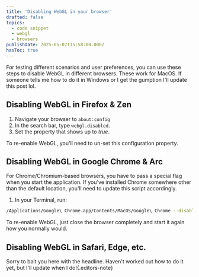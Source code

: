 ```yaml
---
title: 'Disabling WebGL in your browser'
drafted: false
topics:
  - code snippet
  - webgl
  - browsers
publishDate: 2025-05-07T15:58:00.000Z
hasToc: true
---
```


For testing different scenarios and user preferences, you can use these steps to disable WebGL in different browsers. These work for MacOS. If someone tells me how to do it in Windows or I get the gumption I'll update this post lol.

## Disabling WebGL in Firefox & Zen

1. Navigate your browser to `about:config`
2. In the search bar, type `webgl.disabled`.
3. Set the property that shows up to _true_.

To re-enable WebGL, you'll need to un-set this configuration property.

## Disabling WebGL in Google Chrome & Arc

For Chrome/Chromium-based browsers, you have to pass a special flag when you start the application. If you've installed Chrome somewhere other than the default location, you'll need to update this script accordingly.

1. In your Terminal, run:

```sh
/Applications/Google\ Chrome.app/Contents/MacOS/Google\ Chrome --disable-webgl
```

To re-enable WebGL, just close the browser completely and start it again how you normally would.

## Disabling WebGL in Safari, Edge, etc.

Sorry to bait you here with the headline. Haven't worked out how to do it yet, but I'll update when I do!{.editors-note}
